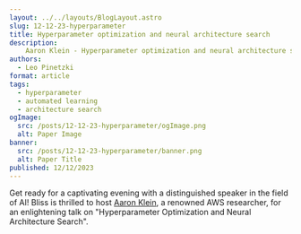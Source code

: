 ```yaml
---
layout: ../../layouts/BlogLayout.astro
slug: 12-12-23-hyperparameter
title: Hyperparameter optimization and neural architecture search
description: 
    Aaron Klein - Hyperparameter optimization and neural architecture search
authors:
  - Leo Pinetzki
format: article
tags:
  - hyperparameter
  - automated learning
  - architecture search
ogImage: 
  src: /posts/12-12-23-hyperparameter/ogImage.png
  alt: Paper Image
banner: 
  src: /posts/12-12-23-hyperparameter/banner.png
  alt: Paper Title
published: 12/12/2023
---
```

Get ready for a captivating evening with a distinguished speaker in the field of AI! Bliss is thrilled to host [Aaron Klein](https://aaronkl.github.io), a renowned AWS researcher, for an enlightening talk on "Hyperparameter Optimization and Neural Architecture Search".
